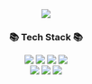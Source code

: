 <div align="center">
  <img src="https://capsule-render.vercel.app/api?type=waving&color=gradient&height=200&section=header&text=SionLee's&fontSize=90" />
  <h3>📚 Tech Stack 📚</h3>
	<img src="https://img.shields.io/badge/HTML5-E34F26?style=flat&logo=HTML5&logoColor=white" />
	<img src="https://img.shields.io/badge/CSS3-1572B6?style=flat&logo=CSS3&logoColor=white" />
  <img src="https://img.shields.io/badge/JavaScript-F7DF1E?style=flat&logo=JavaScript&logoColor=white" />
  <img src="https://img.shields.io/badge/React-61DAFB?style=flat&logo=React&logoColor=white" /> <br />
  <img src="https://img.shields.io/badge/npm-CB3837?style=flat&logo=npm&logoColor=white" />
  <img src="https://img.shields.io/badge/Prettier-F7B93E?style=flat&logo=Prettier&logoColor=white" />
  <img src="https://img.shields.io/badge/Webpack-8DD6F9?style=flat&logo=Webpack&logoColor=white" />
</div>
